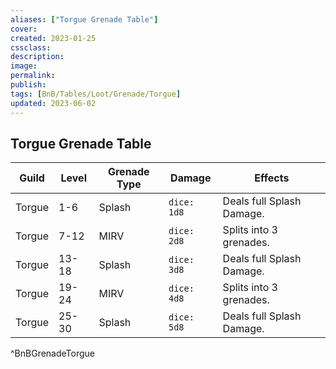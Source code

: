```yaml
---
aliases: ["Torgue Grenade Table"]
cover: 
created: 2023-01-25
cssclass: 
description: 
image: 
permalink: 
publish: 
tags: [BnB/Tables/Loot/Grenade/Torgue]
updated: 2023-06-02
---
```


## Torgue Grenade Table

| Guild | Level | Grenade Type | Damage      | Effects                            |
| ----- | ----- | ------------ | ----------- | ---------------------------------- |
| Torgue | 1-6   | Splash  | `dice: 1d8` | Deals full Splash Damage. |
| Torgue | 7-12  | MIRV       | `dice: 2d8` | Splits into 3 grenades. |
| Torgue | 13-18 | Splash  | `dice: 3d8` | Deals full Splash Damage. |
| Torgue | 19-24 | MIRV       | `dice: 4d8` | Splits into 3 grenades.                                   |
| Torgue | 25-30 | Splash  | `dice: 5d8` | Deals full Splash Damage. |
^BnBGrenadeTorgue
